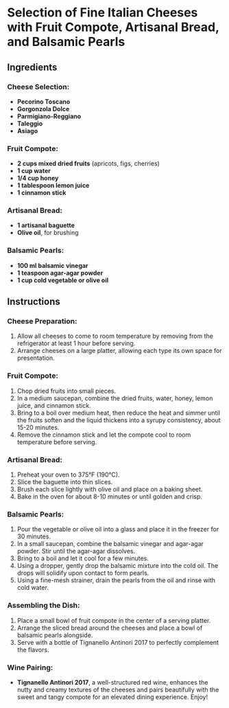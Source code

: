 # Selection of Fine Italian Cheeses with Fruit Compote, Artisanal Bread, and Balsamic Pearls

## Ingredients

### Cheese Selection:
- **Pecorino Toscano**
- **Gorgonzola Dolce**
- **Parmigiano-Reggiano**
- **Taleggio**
- **Asiago**

### Fruit Compote:
- **2 cups mixed dried fruits** (apricots, figs, cherries)
- **1 cup water**
- **1/4 cup honey**
- **1 tablespoon lemon juice**
- **1 cinnamon stick**

### Artisanal Bread:
- **1 artisanal baguette**
- **Olive oil**, for brushing

### Balsamic Pearls:
- **100 ml balsamic vinegar**
- **1 teaspoon agar-agar powder**
- **1 cup cold vegetable or olive oil**

## Instructions

### Cheese Preparation:
1. Allow all cheeses to come to room temperature by removing from the refrigerator at least 1 hour before serving.
2. Arrange cheeses on a large platter, allowing each type its own space for presentation.

### Fruit Compote:
1. Chop dried fruits into small pieces.
2. In a medium saucepan, combine the dried fruits, water, honey, lemon juice, and cinnamon stick.
3. Bring to a boil over medium heat, then reduce the heat and simmer until the fruits soften and the liquid thickens into a syrupy consistency, about 15-20 minutes.
4. Remove the cinnamon stick and let the compote cool to room temperature before serving.

### Artisanal Bread:
1. Preheat your oven to 375°F (190°C).
2. Slice the baguette into thin slices.
3. Brush each slice lightly with olive oil and place on a baking sheet.
4. Bake in the oven for about 8-10 minutes or until golden and crisp.

### Balsamic Pearls:
1. Pour the vegetable or olive oil into a glass and place it in the freezer for 30 minutes.
2. In a small saucepan, combine the balsamic vinegar and agar-agar powder. Stir until the agar-agar dissolves.
3. Bring to a boil and let it cool for a few minutes.
4. Using a dropper, gently drop the balsamic mixture into the cold oil. The drops will solidify upon contact to form pearls.
5. Using a fine-mesh strainer, drain the pearls from the oil and rinse with cold water.

### Assembling the Dish:
1. Place a small bowl of fruit compote in the center of a serving platter.
2. Arrange the sliced bread around the cheeses and place a bowl of balsamic pearls alongside.
3. Serve with a bottle of Tignanello Antinori 2017 to perfectly complement the flavors.

### Wine Pairing:
- **Tignanello Antinori 2017**, a well-structured red wine, enhances the nutty and creamy textures of the cheeses and pairs beautifully with the sweet and tangy compote for an elevated dining experience. Enjoy! 